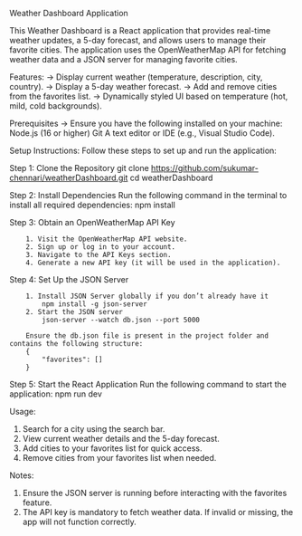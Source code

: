 
Weather Dashboard Application

This Weather Dashboard is a React application that provides real-time weather updates, a 5-day forecast, and allows users to manage their favorite cities. The application uses the OpenWeatherMap API for fetching weather data and a JSON server for managing favorite cities.

Features:
-> Display current weather (temperature, description, city, country).
-> Display a 5-day weather forecast.
-> Add and remove cities from the favorites list.
-> Dynamically styled UI based on temperature (hot, mild, cold backgrounds).

Prerequisites
-> Ensure you have the following installed on your machine:
    Node.js (16 or higher)
    Git
    A text editor or IDE (e.g., Visual Studio Code).


Setup Instructions:
Follow these steps to set up and run the application:

Step 1: Clone the Repository
        git clone https://github.com/sukumar-chennari/weatherDashboard.git
        cd weatherDashboard

Step 2: Install Dependencies
Run the following command in the terminal to install all required dependencies:
        npm install

Step 3: Obtain an OpenWeatherMap API Key

        1. Visit the OpenWeatherMap API website.
        2. Sign up or log in to your account.
        3. Navigate to the API Keys section.
        4. Generate a new API key (it will be used in the application).

Step 4: Set Up the JSON Server

        1. Install JSON Server globally if you don’t already have it
            npm install -g json-server
        2. Start the JSON server
            json-server --watch db.json --port 5000

        Ensure the db.json file is present in the project folder and contains the following structure:
        {
            "favorites": []
        }  

Step 5: Start the React Application
Run the following command to start the application:
        npm run dev

Usage:

1. Search for a city using the search bar.
2. View current weather details and the 5-day forecast.
3. Add cities to your favorites list for quick access.
4. Remove cities from your favorites list when needed.


Notes:

1. Ensure the JSON server is running before interacting with the favorites feature.
2. The API key is mandatory to fetch weather data. If invalid or missing, the app will not function correctly.
